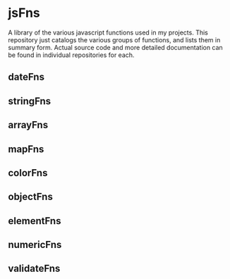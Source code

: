 # jsFns
A library of the various javascript functions used in my projects.
This repository just catalogs the various groups of functions, and lists them in summary form.
Actual source code and more detailed documentation can be found in individual repositories for each.

## dateFns

## stringFns

## arrayFns

## mapFns

## colorFns

## objectFns

## elementFns

## numericFns

## validateFns
